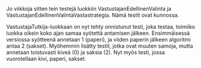 Jo viikkoja sitten tein testejä luokkiin VastustajanEdellinenValinta ja VastustajanEdellinenValintaVastastrategia. Nämä testit ovat kunnossa.

VastustajaTutkija-luokkaan on nyt tehty onnistunut testi, joka testaa, toimiiko luokka oikein koko ajan samaa syötettä antamisen jälkeen. Ensimmäisessä versiossa syötteenä annetaan 1 (paperi), ja viiden paperin jälkeen algoritmi antaa 2 (sakset). Myöhemmin lisätty testit, jotka ovat muuten samoja, mutta annetaan toistuvasti kiveä (0) ja saksia (2). Nyt myös testi, jossa vuorotellaan kivi, paperi, sakset.
